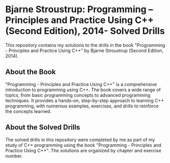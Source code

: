# Bjarne Stroustrup: Programming – Principles and Practice Using C++ (Second Edition), 2014- Solved Drills
This repository contains my solutions to the drills in the book "Programming - Principles and Practice Using C++" by Bjarne Stroustrup (Second Edition, 2014).

## About the Book
"Programming - Principles and Practice Using C++" is a comprehensive introduction to programming using C++. 
The book covers a wide range of topics, from basic programming concepts to advanced programming techniques. 
It provides a hands-on, step-by-step approach to learning C++ programming, with numerous examples, exercises, and drills to reinforce the concepts learned.

## About the Solved Drills
The solved drills in this repository were completed by me as part of my study of C++ programming using the book "Programming - Principles and Practice Using C++". 
The solutions are organized by chapter and exercise number.


